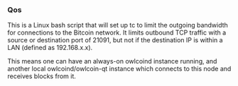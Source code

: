 ### Qos ###

This is a Linux bash script that will set up tc to limit the outgoing bandwidth for connections to the Bitcoin network. It limits outbound TCP traffic with a source or destination port of 21091, but not if the destination IP is within a LAN (defined as 192.168.x.x).

This means one can have an always-on owlcoind instance running, and another local owlcoind/owlcoin-qt instance which connects to this node and receives blocks from it.
